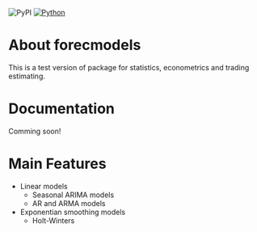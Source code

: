![PyPI](https://img.shields.io/pypi/v/nine?color=orange) [![Python](https://img.shields.io/badge/python-3.7-blue.svg)](https://www.python.org/)

# About forecmodels

This is a test version of package for statistics, econometrics and trading estimating.

# Documentation
Comming soon! 

# Main Features
-   Linear models
    -  Seasonal ARIMA models
    -  AR and ARMA models
-   Exponentian smoothing models
    -  Holt-Winters
